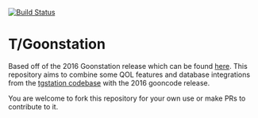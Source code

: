 
[![Build Status](https://travis-ci.org/Shadowlight213/TGoonstation.png)](https://travis-ci.org/Shadowlight213/TGoonstation)

# T/Goonstation #
Based off of the 2016 Goonstation release which can be found [here](https://github.com/goonstation/goonstation-2016).
This repository aims to combine some QOL features and database integrations from the [tgstation codebase](https://github.com/tgstation/-tg-station) with the 2016 gooncode release.

You are welcome to fork this repository for your own use or make PRs to contribute to it.
